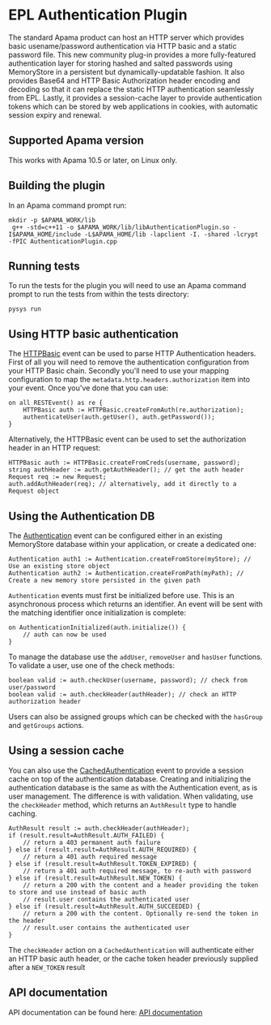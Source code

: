 # EPL Authentication Plugin

The standard Apama product can host an HTTP server which provides basic usename/password authentication via HTTP basic and a static password file. This new community plug-in provides a more fully-featured authentication layer for storing hashed and salted passwords using MemoryStore in a persistent but dynamically-updatable fashion. It also provides Base64 and HTTP Basic Authorization header encoding and decoding so that it can replace the static HTTP authentication seamlessly from EPL. Lastly, it provides a session-cache layer to provide authentication tokens which can be stored by web applications in cookies, with automatic session expiry and renewal.

## Supported Apama version

This works with Apama 10.5 or later, on Linux only.

## Building the plugin

In an Apama command prompt run:

    mkdir -p $APAMA_WORK/lib
	 g++ -std=c++11 -o $APAMA_WORK/lib/libAuthenticationPlugin.so -I$APAMA_HOME/include -L$APAMA_HOME/lib -lapclient -I. -shared -lcrypt -fPIC AuthenticationPlugin.cpp

## Running tests

To run the tests for the plugin you will need to use an Apama command prompt to run the tests from within the tests directory:

    pysys run

## Using HTTP basic authentication

The [HTTPBasic](https://mjj29.github.io/apama-authentication-plugin/com/apamax/authentication/HTTPBasic.html) event can be used to parse HTTP Authentication headers. First of all you will need to remove the authentication configuration from your HTTP Basic chain. Secondly you'll need to use your mapping configuration to map the `metadata.http.headers.authorization` item into your event. Once you've done that you can use:

	on all RESTEvent() as re {
		HTTPBasic auth := HTTPBasic.createFromAuth(re.authorization);
		authenticateUser(auth.getUser(), auth.getPassword());
	}

Alternatively, the HTTPBasic event can be used to set the authorization header in an HTTP request:

	HTTPBasic auth := HTTPBasic.createFromCreds(username, password);
	string authHeader := auth.getAuthHeader(); // get the auth header
	Request req := new Request;
	auth.addAuthHeader(req); // alternatively, add it directly to a Request object

## Using the Authentication DB

The [Authentication](https://mjj29.github.io/apama-authentication-plugin/com/apamax/authentication/Authentication.html) event can be configured either in an existing MemoryStore database within your application, or create a dedicated one:

	Authentication auth1 := Authentication.createFromStore(myStore); // Use an existing store object
	Authentication auth2 := Authentication.createFromPath(myPath); // Create a new memory store persisted in the given path

`Authentication` events must first be initialized before use. This is an asynchronous process which returns an identifier. An event will be sent with the matching identifier once initialization is complete:

	on AuthenticationInitialized(auth.initialize()) {
		// auth can now be used
	}

To manage the database use the `addUser`, `removeUser` and `hasUser` functions. To validate a user, use one of the check methods:

	boolean valid := auth.checkUser(username, password); // check from user/password
	boolean valid := auth.checkHeader(authHeader); // check an HTTP authorization header

Users can also be assigned groups which can be checked with the `hasGroup` and `getGroups` actions. 

## Using a session cache

You can also use the [CachedAuthentication](https://mjj29.github.io/apama-authentication-plugin/com/apamax/authentication/CachedAuthentication.html) event to provide a session cache on top of the authentication database. Creating and initializing the authentication database is the same as with the Authentication event, as is user management. The difference is with validation. When validating, use the `checkHeader` method, which returns an `AuthResult` type to handle caching.

	AuthResult result := auth.checkHeader(authHeader);
	if (result.result=AuthResult.AUTH_FAILED) {
		// return a 403 permanent auth failure 
	} else if (result.result=AuthResult.AUTH_REQUIRED) {
		// return a 401 auth required message
	} else if (result.result=AuthResult.TOKEN_EXPIRED) {
		// return a 401 auth required message, to re-auth with password
	} else if (result.result=AuthResult.NEW_TOKEN) {
		// return a 200 with the content and a header providing the token to store and use instead of basic auth
		// result.user contains the authenticated user
	} else if (result.result=AuthResult.AUTH_SUCCEEDED) {
		// return a 200 with the content. Optionally re-send the token in the header
		// result.user contains the authenticated user
	}

The `checkHeader` action on a `CachedAuthentication` will authenticate either an HTTP basic auth header, or the cache token header previously supplied after a `NEW_TOKEN` result

## API documentation

API documentation can be found here: [API documentation](https://mjj29.github.io/apama-authentication-plugin/)

